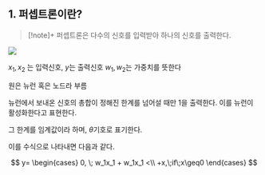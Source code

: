 ## 1. 퍼셉트론이란?
>[!note]+
>퍼셉트론은 다수의 신호를 입력받아 하나의 신호를 출력한다.
>
>
>


![](https://i.imgur.com/AH1iLbB.png)

$x_1, x_2$ 는 입력신호, $y$는 출력신호 $w_1, w_2$는 가중치를 뜻한다

원은 뉴런 혹은 노드라 부름

뉴런에서 보내온 신호의 총합이 정해진 한계를 넘어설 때만 1을 출력한다. 이를 뉴런이 활성화한다고 표현한다.

그 한계를 임계값이라 하며, $\theta$기호로 표기한다.

이를 수식으로 나타내면 다음과 같다.

$$
y=
\begin{cases}
0, \; w_1x_1 + w_1x_1 <\\
+x,\;if\;x\geq0
\end{cases}
$$